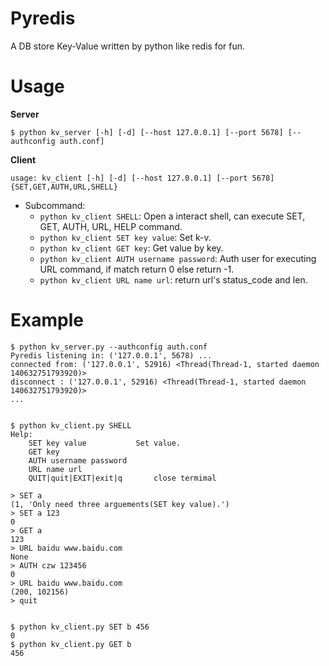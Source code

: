 # Pyredis
A DB store Key-Value written by python like redis for fun.

# Usage

**Server**
```
$ python kv_server [-h] [-d] [--host 127.0.0.1] [--port 5678] [--authconfig auth.conf]
```

**Client**
```
usage: kv_client [-h] [-d] [--host 127.0.0.1] [--port 5678] {SET,GET,AUTH,URL,SHELL} 
```

- Subcommand:
  - `python kv_client SHELL`: Open a interact shell, can execute SET, GET, AUTH, URL, HELP command.
  - `python kv_client SET key value`: Set k-v.
  - `python kv_client GET key`: Get value by key.
  - `python kv_client AUTH username password`: Auth user for executing URL command, if match return 0 else return -1.
  - `python kv_client URL name url`: return url's status_code and len.

# Example

```
$ python kv_server.py --authconfig auth.conf
Pyredis listening in: ('127.0.0.1', 5678) ...
connected from: ('127.0.0.1', 52916) <Thread(Thread-1, started daemon 140632751793920)>
disconnect : ('127.0.0.1', 52916) <Thread(Thread-1, started daemon 140632751793920)>
...


$ python kv_client.py SHELL
Help:
    SET key value           Set value.
    GET key
    AUTH username password
    URL name url
    QUIT|quit|EXIT|exit|q       close termimal

> SET a
(1, 'Only need three arguements(SET key value).')
> SET a 123
0
> GET a
123
> URL baidu www.baidu.com
None
> AUTH czw 123456
0
> URL baidu www.baidu.com
(200, 102156)
> quit


$ python kv_client.py SET b 456
0
$ python kv_client.py GET b 
456
```

